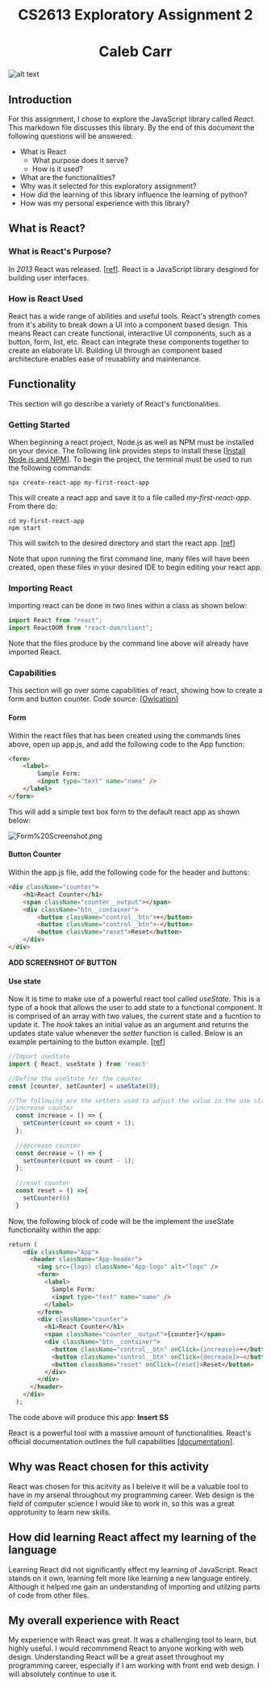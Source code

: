 # <center>CS2613 Exploratory Assignment 2</center>
# <center>Caleb Carr</center>
![alt text](https://repository-images.githubusercontent.com/37153337/9d0a6780-394a-11eb-9fd1-6296a684b124)


## Introduction
For this assignment, I chose to explore the JavaScript library called *React*.
This markdown file discusses this library.
By the end of this document the following questions will be answered:
- What is React
    - What purpose does it serve?
    - How is it used?
- What are the functionalities?
- Why was it selected for this exploratory assignment?
- How did the learning of this library influence the learning of python?
- How was my personal experience with this library?

## What is React?

### What is React's Purpose?
In *2013* React was released. [[ref](https://www.mygreatlearning.com/react-js/tutorials/history-of-reactjs#)]. React is a JavaScript library desgined for building user interfaces. 

### How is React Used
React has a wide range of abilities and useful tools. React's strength comes from it's ability to break down a UI into a component based design. This means React can create functional, interactive UI components, such as a button, form, list, etc. React can integrate these components together to create an elaborate UI. Building UI through an component based architecture enables ease of reusabliity and maintenance.

## Functionality
This section will go describe a variety of React's functionalities.

### Getting Started
When beginning a react project, Node.js as well as NPM must be installed on your device. The following link provides steps to install these [[Install Node.js and NPM](https://radixweb.com/blog/installing-npm-and-nodejs-on-windows-and-mac)].
To begin the project, the terminal must be used to run the following commands:
```
npx create-react-app my-first-react-app
```
This will create a react app and save it to a file called *my-first-react-app*.
From there do:
```
cd my-first-react-app
npm start
```
This will switch to the desired directory and start the react app.
[[ref](https://radixweb.com/blog/steps-to-build-react-project-with-create-react-app#step1)]

Note that upon running the first command line, many files will have been created, open these files in your desired IDE to begin editing your react app.

### Importing React
Importing react can be done in two lines within a class as shown below:

```js
import React from "react";
import ReactDOM from "react-dom/client";
````
Note that the files produce by the command line above will already have imported React.
### Capabilities
This section will go over some capabilities of react, showing how to create a form and button counter. Code source: [[Owlcation](https://owlcation.com/stem/reactCounter)] 

#### Form
Within the react files that has been created using the commands lines above, open up app.js, and add the following code to the App function:
```html
<form>
    <label>
        Sample Form: 
        <input type="text" name="name" />
    </label>
</form>
```
This will add a simple text box form to the default react app as shown below:

![Form%20Screenshot.png](attachment:Form%20Screenshot.png)


#### Button Counter

Within the app.js file, add the following code for the header and buttons:
```html
<div className="counter">
    <h1>React Counter</h1>
    <span className="counter__output"></span>
    <div className="btn__container">
        <button className="control__btn">+</button>
        <button className="control__btn">-</button>
        <button className="reset">Reset</button>
    </div>
</div>
```
**ADD SCREENSHOT OF BUTTON**
#### Use state
Now it is time to make use of a powerful react tool called *useState*. This is a type of a hook that allows the user to add state to a functional component. It is comprised of an array with two values, the current state and a fucntion to update it. The *hook* takes an initial value as an argument and returns the updates state value whenever the *setter* function is called. Below is an example pertaining to the button example. [[ref](https://blog.logrocket.com/guide-usestate-react/#:~:text=useState%20is%20React%20Hook%20that,the%20setter%20function%20is%20called.)]
```js
//Import useState
import { React, useState } from 'react'

//Define the useState for the counter
const [counter, setCounter] = useState(0);

//The following are the setters used to adjust the value in the use state
//increase counter
  const increase = () => {
    setCounter(count => count + 1);
  };
 
  //decrease counter
  const decrease = () => {
    setCounter(count => count - 1);
  };
 
  //reset counter 
  const reset = () =>{
    setCounter(0)
  }

```
Now, the following block of code will be the implement the useState functionality within the app:

```html
return (
    <div className="App">
      <header className="App-header">
        <img src={logo} className="App-logo" alt="logo" />
        <form>
          <label>
            Sample Form:
            <input type="text" name="name" />
          </label>
        </form>
        <div className="counter">
          <h1>React Counter</h1>
          <span className="counter__output">{counter}</span>
          <div className="btn__container">
            <button className="control__btn" onClick={increase}>+</button>
            <button className="control__btn" onClick={decrease}>-</button>
            <button className="reset" onClick={reset}>Reset</button>
          </div>
        </div>
      </header>
    </div>
  );
```
The code above will produce this app:
**Insert SS**

React is a powerful tool with a massive amount of functionalities. React's official documentation outlines the full capabilities [[documentation](https://react.dev)].

## Why was React chosen for this activity
React was chosen for this acitvity as I beleive it will be a valuable tool to have in my arsenal throughout my programming career. Web design is the field of computer science I would like to work in, so this was a great opprotunity to learn new skills. 

## How did learning React affect my learning of the language
Learning React did not significantly effect my learning of JavaScript. React stands on it own, learning felt more like learning a new language entirely. Although it helped me gain an understanding of importing and utilzing parts of code from other files. 

## My overall experience with React
My experience with React was great. It was a challenging tool to learn, but highly useful. I would recommmend React to anyone working with web design. Understanding React will be a great asset throughout my programming career, especially if I am working with front end web design. I will absolutely continue to use it.
